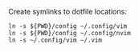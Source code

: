 Create symlinks to dotfile locations:

```
ln -s ${PWD}/config ~/.config/vim
ln -s ${PWD}/config ~/.config/nvim
ln -s ~/.config/vim ~/.vim
```

